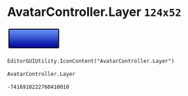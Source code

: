 # AvatarController.Layer `124x52`
<img src="/img/AvatarController.Layer.png" width=124 height=52>

``` CSharp
EditorGUIUtility.IconContent("AvatarController.Layer")
```
```
AvatarController.Layer
```
```
-7416910222760410010
```
